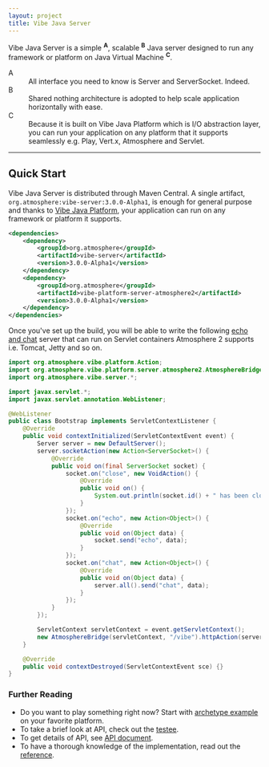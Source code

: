 ```yaml
---
layout: project
title: Vibe Java Server
---
```


Vibe Java Server is a simple <sup><strong>A</strong></sup>, scalable <sup><strong>B</strong></sup> Java server designed to run any framework or platform on Java Virtual Machine <sup><strong>C</strong></sup>.

<dl>
    <dt>A</dt>
    <dd>All interface you need to know is Server and ServerSocket. Indeed.</dd>
    <dt>B</dt>
    <dd>Shared nothing architecture is adopted to help scale application horizontally with ease.</dd>
    <dt>C</dt>
    <dd>Because it is built on Vibe Java Platform which is I/O abstraction layer, you can run your application on any platform that it supports seamlessly e.g. Play, Vert.x, Atmosphere and Servlet.</dd>
</dl>

---

## Quick Start
Vibe Java Server is distributed through Maven Central. A single artifact, <code>org.atmosphere:vibe-server:3.0.0-Alpha1</code>, is enough for general purpose and thanks to [Vibe Java Platform](/projects/vibe-java-platform/), your application can run on any framework or platform it supports.

```xml
<dependencies>
    <dependency>
        <groupId>org.atmosphere</groupId>
        <artifactId>vibe-server</artifactId>
        <version>3.0.0-Alpha1</version>
    </dependency>
    <dependency>
        <groupId>org.atmosphere</groupId>
        <artifactId>vibe-platform-server-atmosphere2</artifactId>
        <version>3.0.0-Alpha1</version>
    </dependency>
</dependencies>
```

Once you've set up the build, you will be able to write the following [echo and chat](/projects/vibe-protocol/3.0.0-Alpha1/reference/#echo-and-chat) server that can run on Servlet containers Atmosphere 2 supports i.e. Tomcat, Jetty and so on.

```java
import org.atmosphere.vibe.platform.Action;
import org.atmosphere.vibe.platform.server.atmosphere2.AtmosphereBridge;
import org.atmosphere.vibe.server.*;

import javax.servlet.*;
import javax.servlet.annotation.WebListener;

@WebListener
public class Bootstrap implements ServletContextListener {
    @Override
    public void contextInitialized(ServletContextEvent event) {
        Server server = new DefaultServer();
        server.socketAction(new Action<ServerSocket>() {
            @Override
            public void on(final ServerSocket socket) {
                socket.on("close", new VoidAction() {
                    @Override
                    public void on() {
                        System.out.println(socket.id() + " has been closed");
                    }
                });
                socket.on("echo", new Action<Object>() {
                    @Override
                    public void on(Object data) {
                        socket.send("echo", data);
                    }
                });
                socket.on("chat", new Action<Object>() {
                    @Override
                    public void on(Object data) {
                        server.all().send("chat", data);
                    }
                });
            }
        });

        ServletContext servletContext = event.getServletContext();
        new AtmosphereBridge(servletContext, "/vibe").httpAction(server.httpAction()).websocketAction(server.websocketAction());
    }

    @Override
    public void contextDestroyed(ServletContextEvent sce) {}
}
```

### Further Reading

* Do you want to play something right now? Start with [archetype example](https://github.com/vibe-project/vibe-examples/tree/master/archetype/vibe-java-server) on your favorite platform.
* To take a brief look at API, check out the [testee](https://github.com/vibe-project/vibe-java-server/blob/82d93bb8dfed185de26528538ead45a991ef418c/server/src/test/java/org/atmosphere/vibe/server/ProtocolTest.java).
* To get details of API, see [API document](/projects/vibe-java-server/3.0.0-Alpha1/apidocs/).
* To have a thorough knowledge of the implementation, read out the [reference](/projects/vibe-java-server/3.0.0-Alpha1/reference/).